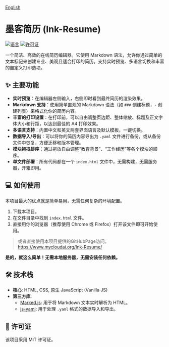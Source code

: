 [English](./README.en.md)

# 墨客简历 (Ink-Resume)

[![语言](https://img.shields.io/badge/language-HTML%2BCSS%2BJS-orange)](https://shields.io/)
[![许可证](https://img.shields.io/badge/license-MIT-blue)](https://opensource.org/licenses/MIT)

一个简洁、高效的在线简历编辑器。它使用 Markdown 语法，允许你通过简单的文本标记来创建专业、美观且适合打印的简历。支持实时预览、多语言切换和丰富的自定义打印选项。

## ✨ 主要功能

*   **实时预览**：在编辑器左侧输入，右侧即时看到最终简历的渲染效果。
*   **Markdown 支持**：使用简单直观的 Markdown 语法（如 `###` 创建标题，`-` 创建列表）来格式化你的简历内容。
*   **丰富的打印设置**：在打印前，可以自由调整页边距、整体缩放、标题及正文字体大小和行距，以达到最佳的 A4 打印效果。
*   **多语言支持**：内置中文和英文两套界面语言及默认模板，一键切换。
*   **数据导入/导出**：可以将你的简历内容导出为 `.yaml` 文件进行备份，或从备份文件中恢复，方便迁移和版本管理。
*   **模块拖拽排序**：通过拖放自由调整“教育背景”、“工作经历”等各个模块的顺序。
*   **单文件部署**：所有代码都在一个 `index.html` 文件中，无需构建，无需服务器，开箱即用。

## 💻 如何使用

本项目最大的优点就是简单易用，无需任何复杂的环境配置。

1.  下载本项目。
2.  在文件目录中找到 `index.html` 文件。
3.  直接用你的浏览器（推荐使用 Chrome 或 Firefox）打开该文件即可开始使用。

> 或者直接使用本项目提供的GitHubPage访问。https://www.mycloudai.org/Ink-Resume/

**是的，就这么简单！无需本地服务器，无需安装任何依赖。**

## 🛠️ 技术栈

*   **核心**: HTML, CSS, 原生 JavaScript (Vanilla JS)
*   **第三方库**:
    *   [Marked.js](https://marked.js.org/): 用于将 Markdown 文本实时解析为 HTML。
    *   [js-yaml](https://github.com/nodeca/js-yaml): 用于处理 `.yaml` 格式的数据导入和导出。

## 📄 许可证

该项目采用 MIT 许可证。
